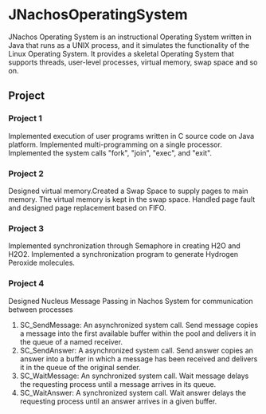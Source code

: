 # JNachosOperatingSystem
JNachos Operating System is an instructional Operating System written in Java that runs as a UNIX process, and it simulates the functionality of the Linux Operating System. It provides a skeletal Operating System that supports threads, user-level processes, virtual memory, swap space and so on. 

## Project
### Project 1
Implemented execution of user programs written in C source code on Java platform.
Implemented multi-programming on a single processor.
Implemented the system calls "fork", "join", "exec", and "exit".

### Project 2
Designed virtual memory.Created a Swap Space to supply pages to main memory. The virtual memory is kept in the swap space.
Handled page fault and designed page replacement based on FIFO.

### Project 3
Implemented synchronization through Semaphore in creating H2O and H2O2.
Implemented a synchronization program to generate Hydrogen Peroxide molecules.

### Project 4
Designed Nucleus Message Passing in Nachos System for communication between processes
1. SC_SendMessage: An asynchronized system call. 
Send message copies a message into the first available buffer within the pool and delivers it in the queue of a named receiver.
2. SC_SendAnswer: A asynchronized system call. 
Send answer copies an answer into a buffer in which a message has been received and delivers it in the queue of the original sender.
3. SC_WaitMessage: An synchronized system call. 
Wait message delays the requesting process until a message arrives in its queue.
4. SC_WaitAnswer: A synchronized system call. 
Wait answer delays the requesting process until an answer arrives in a given buffer.


